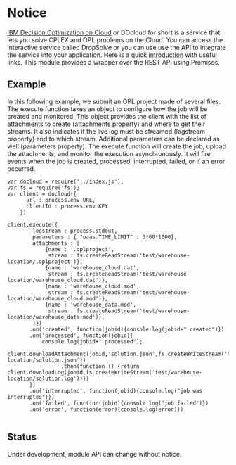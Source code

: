 # Notice


[IBM Decision Optimization on Cloud](http://www.ibm.com/software/analytics/docloud/) or DOcloud for short is a service that lets you solve CPLEX and OPL problems on the Cloud. You can access the interactive service called DropSolve or you can use use the API to integrate the service into your application. Here is a quick [introduction](http://www.mycloudtips.com/2015/04/docloud.html) with useful links. This module provides a wrapper over the REST API using Promises.

Example
-------

In this following example, we submit an OPL project made of several files. The execute function takes an object to configure how the job will
be created and monitored. This object provides the client with the list of attachments to create (attachments property) and where to get their streams. It also 
indicates if the live log must be streamed (logstream property) and to which stream. Additional parameters can be declared as well (parameters property).
The execute function will create the job, upload the attachments, and monitor the execution asynchronously. It will fire events when the job is created, processed, interrupted, failed, or if an error occurred. 

```
var docloud = require('../index.js');
var fs = require('fs');
var client = docloud({
	  url : process.env.URL,
	  clientId : process.env.KEY
	})
	
client.execute({
		logstream : process.stdout,
		parameters : { "oaas.TIME_LIMIT" : 3*60*1000},
		attachments : [
	        {name : '.oplproject', 
	    	 stream : fs.createReadStream('test/warehouse-location/.oplproject')},
	        {name : 'warehouse_cloud.dat', 
		     stream : fs.createReadStream('test/warehouse-location/warehouse_cloud.dat')},
		    {name : 'warehouse_cloud.mod', 
			 stream : fs.createReadStream('test/warehouse-location/warehouse_cloud.mod')},
			{name : 'warehouse_data.mod', 
			 stream : fs.createReadStream('test/warehouse-location/warehouse_data.mod')},
	    ]})
	   .on('created', function(jobid){console.log(jobid+" created")})
	   .on('processed', function(jobid){
		   console.log(jobid+" processed");
		   client.downloadAttachment(jobid,'solution.json',fs.createWriteStream('test/warehouse-location/solution.json'))
		         .then(function () {return client.downloadLog(jobid,fs.createWriteStream('test/warehouse-location/solution.log'))})
	   })
	   .on('interrupted', function(jobid){console.log("job was interrupted")})
	   .on('failed', function(jobid){console.log("job failed")})
	   .on('error', function(error){console.log(error)})
	   		
```


Status
------
Under development, module API can change without notice.








